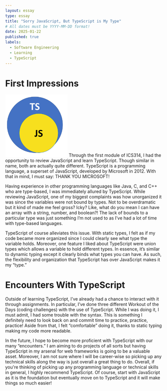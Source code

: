```yaml
---
layout: essay
type: essay
title: "Sorry JavaScript, But TypeScript is My Type"
# All dates must be YYYY-MM-DD format!
date: 2025-01-22
published: true
labels:
  - Software Engineering
  - Learning
  - TypeScript
---
```




# First Impressions
<img width="200px" class="rounded float-start pe-4" src="../img/tsessay/ts-js.png">
Through the first module of ICS314, I had the opportunity to review JavaScript and learn TypeScript. Though similar in name, both are actually quite different. TypeScript is a programming language, a superset of JavaScript, developed by Microsoft in 2012. With that in mind, I must say: THANK YOU MICROSOFT! 

Having experience in other programming languages like Java, C, and C++ who are type-based, I was immediately allured by TypeScript. While reviewing JavaScript, one of my biggest complaints was how unorganized it was since the variables were not bound by types. Not to be overdramatic but it kind of made me feel gross? Icky? Like, what do you mean I can have an array with a string, number, and boolean?! The lack of bounds to a particular type was just something I’m not used to as I’ve had a lot of time with type-based languages.

TypeScript of course alleviates this issue. With static types, I felt as if my code became more organized since I could clearly see what type the variable holds. Moreover, one feature I liked about TypeScript were union types which allows a variable to hold different types. In essence, it’s similar to dynamic typing except it clearly binds what types you can have. As such, the flexibility and organization that TypeScript has over JavaScript makes it my “type.”

# Encounters With TypeScript

Outside of learning TypeScript, I’ve already had a chance to interact with it through assignments. In particular, I’ve done three different Workout of the Days (coding challenges) with the use of TypeScript. While I was doing it, I must admit, I had some trouble with the syntax. This is something I definitely need to look back on and commit time to practice, practice, practice! Aside from that, I felt “comfortable” doing it, thanks to static typing making my code more readable.

In the future, I hope to become more proficient with TypeScript with our many “encounters.” I am aiming to do projects of all sorts but having TypeScript in my arsenal for web frameworks is going to be a valuable asset. Moreover, I am not sure where I will be career-wise so picking up any technical skills along the way is just overall a great thing to do. Overall, if you're thinking of picking up any programming language or technical skills in general, I highly recommend TypeScript. Of course, start with JavaScript as it is the foundation but eventually move on to TypeScript and it will make things so much easier!
